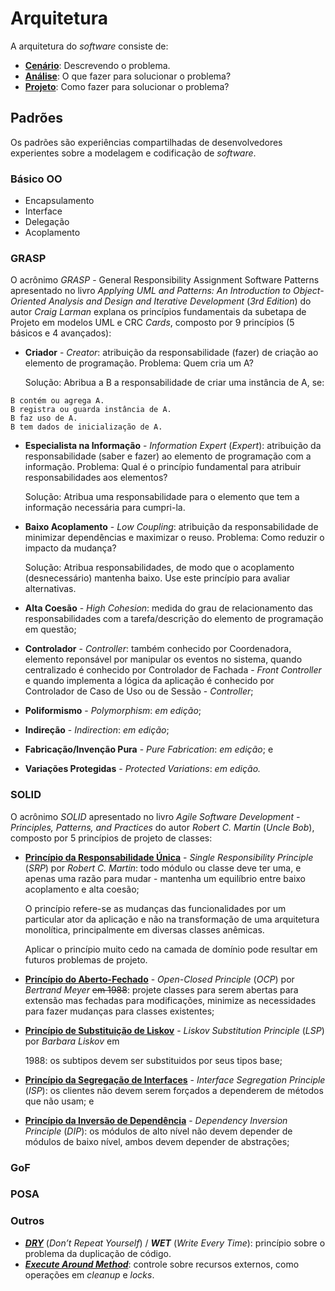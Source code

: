 # Arquitetura

A arquitetura do _software_ consiste de:

* **[Cenário](/arquitetura/cenario.md)**: Descrevendo o problema.
* **[Análise](/arquitetura/analise.md)**: O que fazer para solucionar o problema? 
* [**Projeto**](arquitetura/projeto.md): Como fazer para solucionar o problema? 

## Padrões

Os padrões são experiências compartilhadas de desenvolvedores experientes sobre a modelagem e codificação de _software_.

### Básico OO

* Encapsulamento
* Interface
* Delegação
* Acoplamento

### GRASP

O acrônimo _GRASP_ - General Responsibility Assignment Software Patterns apresentado no livro _Applying UML and Patterns: An Introduction to Object-Oriented Analysis and Design and Iterative Development_ \(_3rd Edition_\) do autor _Craig Larman_ explana os princípios fundamentais da subetapa de Projeto em modelos UML e CRC _Cards_, composto por 9 princípios \(5 básicos e 4 avançados\):

* **Criador** - _Creator_: atribuição da responsabilidade \(fazer\) de criação ao elemento de programação.
  Problema: Quem cria um A?

  Solução: Abribua a B a responsabilidade de criar uma instância de A, se:


```
B contém ou agrega A.
B registra ou guarda instância de A.
B faz uso de A.
B tem dados de inicialização de A.
```

* **Especialista na Informação** - _Information Expert_ \(_Expert_\): atribuição da responsabilidade \(saber e fazer\) ao elemento de programação com a informação.
  Problema: Qual é o princípio fundamental para atribuir responsabilidades aos elementos?

  Solução: Atribua uma responsabilidade para o elemento que tem a informação necessária para cumpri-la.

* **Baixo Acoplamento** - _Low Coupling_:  atribuição da responsabilidade de minimizar dependências e maximizar o reuso.
  Problema: Como reduzir o impacto da mudança?

  Solução: Atribua responsabilidades, de modo que o acoplamento \(desnecessário\) mantenha baixo. Use este princípio para avaliar alternativas.

* **Alta Coesão** - _High Cohesion_: medida do grau de relacionamento das responsabilidades com a tarefa\/descrição do elemento de programação em questão;

* **Controlador** - _Controller_: também conhecido por Coordenadora, elemento reponsável por manipular os eventos no sistema, quando centralizado é conhecido por Controlador de Fachada - _Front Controller_ e quando implementa a lógica da aplicação é conhecido por Controlador de Caso de Uso ou de Sessão - _Controller_;

* **Poliformismo** - _Polymorphism_: _em edição_;

* **Indireção** - _Indirection_: _em edição_;

* **Fabricação\/Invenção Pura** - _Pure Fabrication_: _em edição_; e

* **Variações Protegidas** - _Protected Variations_: _em edição._


### SOLID

O acrônimo _SOLID_ apresentado no livro _Agile Software Development - Principles, Patterns, and Practices_ do autor _Robert C. Martin_ \(_Uncle Bob_\), composto por 5 princípios de projeto de classes:

* [**Princípio da Responsabilidade Única**](http://c2.com/cgi/wiki?SingleResponsibilityPrinciple "Single Responsibility Principle") - _Single Responsibility Principle_ \(_SRP_\) por _Robert C. Martin_: todo módulo ou classe deve ter uma, e apenas uma razão para mudar - mantenha um equilíbrio entre baixo acoplamento e alta coesão;

  O princípio refere-se as mudanças das funcionalidades por um particular ator da aplicação e não na transformação de uma arquitetura monolítica, principalmente em diversas classes anêmicas.

  Aplicar o princípio muito cedo na camada de domínio pode resultar em futuros problemas de projeto.

* [**Princípio do Aberto-Fechado**](http://c2.com/cgi/wiki?OpenClosedPrinciple "Open Closed Principle") - _Open-Closed Principle_ \(_OCP_\) por _Bertrand Meyer_ ~~em 1988~~: projete classes para serem abertas para extensão mas fechadas para modificações, minimize as necessidades para fazer mudanças para classes existentes;

* **[Princípio de Substituição de Liskov](http://c2.com/cgi/wiki?LiskovSubstitutionPrinciple "Liskov Substitution Principle")** - _Liskov Substitution Principle_ \(_LSP_\) por _Barbara Liskov_ em

  1988: os subtipos devem ser substituidos por seus tipos base;


* **[Princípio da Segregação de Interfaces](http://c2.com/cgi/wiki?InterfaceSegregationPrinciple "Interface Segregation Principle")** - _Interface Segregation Principle_ \(_ISP_\): os clientes não devem serem forçados a dependerem de métodos que não usam; e

* [**Princípio da Inversão de Dependência**](http://c2.com/cgi/wiki?DependencyInversionPrinciple "Dependency Inversion Principle") - _Dependency Inversion Principle_ \(_DIP_\): os módulos de alto nível não devem depender de módulos de baixo nível, ambos devem depender de abstrações;


### GoF

### POSA

### Outros

* _**[DRY](http://c2.com/cgi/wiki?DontRepeatYourself "Dont Repeat Yourself")**_ \(_Don’t Repeat Yourself_\) \/ _**WET**_ \(_Write Every Time_\): princípio sobre o problema da duplicação de código.
* [_**Execute Around Method**_](http://c2.com/cgi/wiki?ExecuteAroundMethod "Execute Around Method"): controle sobre recursos externos, como operações em _cleanup_ e _locks_.

